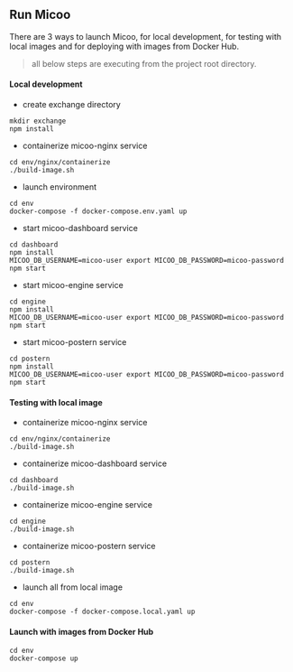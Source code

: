 Run Micoo
--

There are 3 ways to launch Micoo, for local development, for testing with local images and for
deploying with images from Docker Hub.

> all below steps are executing from the project root directory.

#### Local development

- create exchange directory
```commandline
mkdir exchange
npm install
```

- containerize micoo-nginx service
```commandline
cd env/nginx/containerize
./build-image.sh
```

- launch environment
```commandline
cd env
docker-compose -f docker-compose.env.yaml up
```

- start micoo-dashboard service
```commandline
cd dashboard
npm install
MICOO_DB_USERNAME=micoo-user export MICOO_DB_PASSWORD=micoo-password npm start
```

- start micoo-engine service
```commandline
cd engine
npm install
MICOO_DB_USERNAME=micoo-user export MICOO_DB_PASSWORD=micoo-password npm start
```

- start micoo-postern service
```commandline
cd postern
npm install
MICOO_DB_USERNAME=micoo-user export MICOO_DB_PASSWORD=micoo-password npm start
```

#### Testing with local image

- containerize micoo-nginx service
```commandline
cd env/nginx/containerize
./build-image.sh
```

- containerize micoo-dashboard service
```commandline
cd dashboard
./build-image.sh
```

- containerize micoo-engine service
```commandline
cd engine
./build-image.sh
```

- containerize micoo-postern service
```commandline
cd postern
./build-image.sh
```

- launch all from local image
```commandline
cd env
docker-compose -f docker-compose.local.yaml up
```

#### Launch with images from Docker Hub
```commandline
cd env
docker-compose up
```
